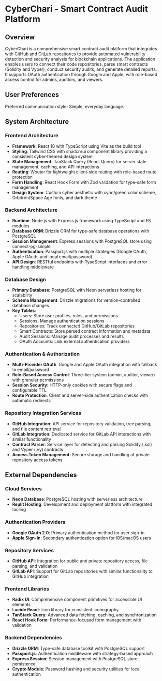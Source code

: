 # CyberChari - Smart Contract Audit Platform

## Overview

CyberChari is a comprehensive smart contract audit platform that integrates with GitHub and GitLab repositories to provide automated vulnerability detection and security analysis for blockchain applications. The application enables users to connect their code repositories, parse smart contracts (Solidity and Vyper), conduct security audits, and generate detailed reports. It supports OAuth authentication through Google and Apple, with role-based access control for admins, auditors, and viewers.

## User Preferences

Preferred communication style: Simple, everyday language.

## System Architecture

### Frontend Architecture
- **Framework**: React 18 with TypeScript using Vite as the build tool
- **Styling**: Tailwind CSS with shadcn/ui component library providing a consistent cyber-themed design system
- **State Management**: TanStack Query (React Query) for server state management, caching, and API interactions
- **Routing**: Wouter for lightweight client-side routing with role-based route protection
- **Form Handling**: React Hook Form with Zod validation for type-safe form management
- **Design System**: Custom cyber aesthetic with cyan/green color scheme, Orbitron/Space Age fonts, and dark theme

### Backend Architecture
- **Runtime**: Node.js with Express.js framework using TypeScript and ES modules
- **Database ORM**: Drizzle ORM for type-safe database operations with PostgreSQL
- **Session Management**: Express sessions with PostgreSQL store using connect-pg-simple
- **Authentication**: Passport.js with multiple strategies (Google OAuth, Apple OAuth, and local email/password)
- **API Design**: RESTful endpoints with TypeScript interfaces and error handling middleware

### Database Design
- **Primary Database**: PostgreSQL with Neon serverless hosting for scalability
- **Schema Management**: Drizzle migrations for version-controlled database changes
- **Key Tables**:
  - Users: Store user profiles, roles, and permissions
  - Sessions: Manage authentication sessions
  - Repositories: Track connected GitHub/GitLab repositories
  - Smart Contracts: Store parsed contract information and metadata
  - Audit Sessions: Manage audit processes and results
  - OAuth Accounts: Link external authentication providers

### Authentication & Authorization
- **Multi-Provider OAuth**: Google and Apple OAuth integration with fallback to email/password
- **Role-Based Access Control**: Three-tier system (admin, auditor, viewer) with granular permissions
- **Session Security**: HTTP-only cookies with secure flags and configurable TTL
- **Route Protection**: Client and server-side authentication checks with automatic redirects

### Repository Integration Services
- **GitHub Integration**: API service for repository validation, tree parsing, and file content retrieval
- **GitLab Integration**: Dedicated service for GitLab API interactions with similar functionality
- **Contract Parser**: Service layer for detecting and parsing Solidity (.sol) and Vyper (.vy) contracts
- **Access Token Management**: Secure storage and handling of private repository access tokens

## External Dependencies

### Cloud Services
- **Neon Database**: PostgreSQL hosting with serverless architecture
- **Replit Hosting**: Development and deployment platform with integrated tooling

### Authentication Providers
- **Google OAuth 2.0**: Primary authentication method for user sign-in
- **Apple Sign-In**: Secondary authentication option for iOS/macOS users

### Repository Services
- **GitHub API**: Integration for public and private repository access, file parsing, and validation
- **GitLab API**: Support for GitLab repositories with similar functionality to GitHub integration

### Frontend Libraries
- **Radix UI**: Comprehensive component primitives for accessible UI elements
- **Lucide React**: Icon library for consistent iconography
- **TanStack Query**: Advanced data fetching, caching, and synchronization
- **React Hook Form**: Performance-focused form management with validation

### Backend Dependencies
- **Drizzle ORM**: Type-safe database toolkit with PostgreSQL support
- **Passport.js**: Authentication middleware with strategy-based approach
- **Express Session**: Session management with PostgreSQL store persistence
- **Crypto Module**: Password hashing and security utilities for local authentication